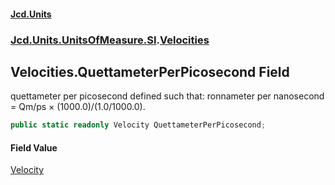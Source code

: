 #### [Jcd.Units](index 'index')
### [Jcd.Units.UnitsOfMeasure.SI](Jcd.Units.UnitsOfMeasure.SI 'Jcd.Units.UnitsOfMeasure.SI').[Velocities](Velocities 'Jcd.Units.UnitsOfMeasure.SI.Velocities')

## Velocities.QuettameterPerPicosecond Field

quettameter per picosecond defined such that: ronnameter per nanosecond = Qm/ps × (1000.0)/(1.0/1000.0).

```csharp
public static readonly Velocity QuettameterPerPicosecond;
```

#### Field Value
[Velocity](Velocity 'Jcd.Units.UnitTypes.Velocity')